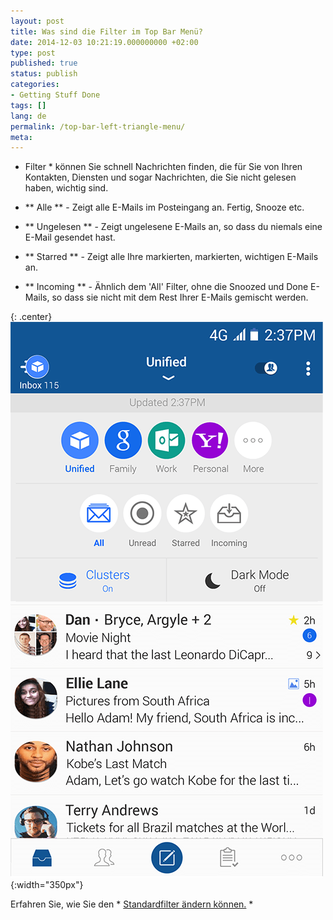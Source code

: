 ```yaml
---
layout: post
title: Was sind die Filter im Top Bar Menü?
date: 2014-12-03 10:21:19.000000000 +02:00
type: post
published: true
status: publish
categories:
- Getting Stuff Done
tags: []
lang: de
permalink: /top-bar-left-triangle-menu/
meta:
---
```


* Filter * können Sie schnell Nachrichten finden, die für Sie von Ihren Kontakten, Diensten und sogar Nachrichten, die Sie nicht gelesen haben, wichtig sind.

* ** Alle ** - Zeigt alle E-Mails im Posteingang an. Fertig, Snooze etc.
* ** Ungelesen ** - Zeigt ungelesene E-Mails an, so dass du niemals eine E-Mail gesendet hast.
* ** Starred ** - Zeigt alle Ihre markierten, markierten, wichtigen E-Mails an.
* ** Incoming ** - Ähnlich dem 'All' Filter, ohne die Snoozed und Done E-Mails, so dass sie nicht mit dem Rest Ihrer E-Mails gemischt werden.

{: .center}
![BlueMail Picker](/assets/BlueMail_PressKit_Picker-1-1.png){:width="350px"}

Erfahren Sie, wie Sie den * [Standardfilter ändern können.](/how-do-i-change-the-default-filter/) *
